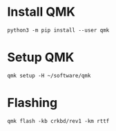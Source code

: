 # Install QMK
```commandline
python3 -m pip install --user qmk
```

# Setup QMK
```commandline
qmk setup -H ~/software/qmk

```

# Flashing
```commandline
qmk flash -kb crkbd/rev1 -km rttf
```
